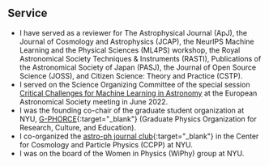 ## <a name="service"></a>Service

<!--<div class="icon-list">-->
- I have served as a reviewer for The Astrophysical Journal (ApJ), the Journal of Cosmology and Astrophysics (JCAP), the NeurIPS Machine Learning and the Physical Sciences (ML4PS) workshop, the Royal Astronomical Society Techniques & Instruments (RASTI), Publications of the Astronomical Society of Japan (PASJ), the Journal of Open Source Science (JOSS), and Citizen Science: Theory and Practice (CSTP).
- I served on the Science Organizing Committee of the special session [Critical Challenges for Machine Learning in Astronomy](https://eas.unige.ch/EAS_meeting/session.jsp?id=SS24) at the European Astronomical Society meeting in June 2022.
- I was the founding co-chair of the graduate student organization at NYU, [G-PHORCE](https://physics.nyu.edu/gphorce/){:target="\_blank"} (Graduate Physics Organization for Research, Culture, and Education).
- I co-organized the [astro-ph journal club](https://www.benty-fields.com/manage_jc?groupid=273){:target="\_blank"} in the Center for Cosmology and Particle Physics (CCPP) at NYU.
- I was on the board of the Women in Physics (WiPhy) group at NYU.

<!---Leave blank line at bottom! Otherwise things mess up--->
